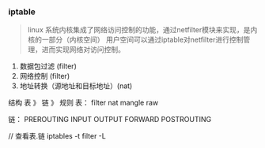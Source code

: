 ### iptable
> linux 系统内核集成了网络访问控制的功能，通过netfilter模块来实现，是内核的一部分（内核空间）
用户空间可以通过iptable对netfilter进行控制管理，进而实现网络对访问控制。

1. 数据包过滤 (filter)
2. 网络控制 (filter)
3. 地址转换（源地址和目标地址）(nat)

结构
表 》 链 》 规则
表：
filter
nat 
mangle
raw

链：
PREROUTING
INPUT
OUTPUT
FORWARD
POSTROUTING

// 查看表.链
iptables -t filter -L